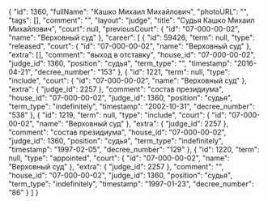 {
    "id": 1360,
    "fullName": "Кашко Михаил Михайлович",
    "photoURL": "",
    "tags": [],
    "comment": "",
    "layout": "judge",
    "title": "Судья Кашко Михаил Михайлович",
    "court": null,
    "previousCourt": {
        "id": "07-000-00-02",
        "name": "Верховный суд"
    },
    "career": [
        {
            "id": 59426,
            "term": null,
            "type": "released",
            "court": {
                "id": "07-000-00-02",
                "name": "Верховный суд"
            },
            "extra": [],
            "comment": "выход в отставку",
            "house_id": "07-000-00-02",
            "judge_id": 1360,
            "position": "судья",
            "term_type": "",
            "timestamp": "2016-04-21",
            "decree_number": "153"
        },
        {
            "id": 1221,
            "term": null,
            "type": "include",
            "court": {
                "id": "07-000-00-02",
                "name": "Верховный суд"
            },
            "extra": {
                "judge_id": 2257
            },
            "comment": "состав президиума",
            "house_id": "07-000-00-02",
            "judge_id": 1360,
            "position": "судья",
            "term_type": "indefinitely",
            "timestamp": "2002-10-31",
            "decree_number": "538"
        },
        {
            "id": 1219,
            "term": null,
            "type": "include",
            "court": {
                "id": "07-000-00-02",
                "name": "Верховный суд"
            },
            "extra": {
                "judge_id": 2257
            },
            "comment": "состав президиума",
            "house_id": "07-000-00-02",
            "judge_id": 1360,
            "position": "судья",
            "term_type": "indefinitely",
            "timestamp": "1997-02-05",
            "decree_number": "129"
        },
        {
            "id": 1220,
            "term": null,
            "type": "appointed",
            "court": {
                "id": "07-000-00-02",
                "name": "Верховный суд"
            },
            "extra": {
                "judge_id": 2257
            },
            "comment": "",
            "house_id": "07-000-00-02",
            "judge_id": 1360,
            "position": "судья",
            "term_type": "indefinitely",
            "timestamp": "1997-01-23",
            "decree_number": "86"
        }
    ]
}